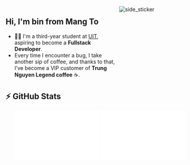 <img align="right" width="200px" height="200px" alt="side_sticker" src="https://media.giphy.com/media/h2MouomJFCpMfWVfUj/giphy.gif" />

## Hi, I'm bin from Mang To
- 👨‍🎓 I'm a third-year student at [UIT](https://www.uit.edu.vn/), aspiring to become a **Fullstack Developer**. 
- Every time I encounter a bug, I take another sip of coffee, and thanks to that, I’ve become a VIP customer of **Trung Nguyen Legend coffee** ☕.

## :zap: GitHub Stats
<p align="center">
  <img src='https://github.com/Vo-Dinh-Quan/GitHub-Stats-Visualization/blob/master/generated/overview.svg#gh-dark-mode-only' width="45%">
  <img src='https://github.com/Vo-Dinh-Quan/GitHub-Stats-Visualization/blob/master/generated/languages.svg#gh-dark-mode-only' width="45%">
</p>

